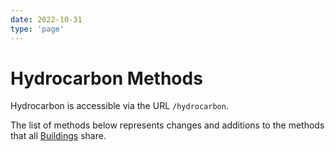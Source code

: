 ```yaml
---
date: 2022-10-31
type: 'page'
---
```


# Hydrocarbon Methods

Hydrocarbon is accessible via the URL `/hydrocarbon`.

The list of methods below represents changes and additions to the methods that all [Buildings](/api/Buildings) share.
